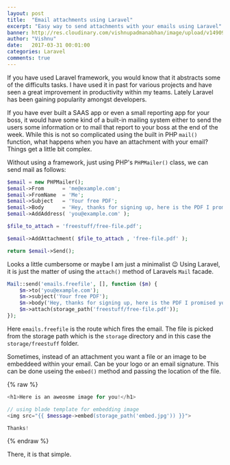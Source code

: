 ```yaml
---
layout: post
title:  "Email attachments using Laravel"
excerpt: "Easy way to send attachments with your emails using Laravel"
banner: http://res.cloudinary.com/vishnupadmanabhan/image/upload/v1490964241/laravel.png
author: "Vishnu"
date:   2017-03-31 00:01:00
categories: Laravel
comments: true
---
```

If you have used Laravel framework, you would know that it abstracts some of the difficults tasks. I have used it in past for various projects and have seen a great improvement in productivity within my teams. Lately Laravel has been gaining popularity amongst developers.

If you have ever built a SAAS app or even a small reporting app for your boss, it would have some kind of a built-in mailing system either to send the users some information or to mail that report to your boss at the end of the week. While this is not so complicated using the built in PHP `mail()` function, what happens when you have an attachment with your email? Things get a little bit complex.

Without using a framework, just using PHP's `PHPMailer()` class, we can send mail as follows:

```php
$email = new PHPMailer();
$email->From      = 'me@example.com';
$email->FromName  = 'Me';
$email->Subject   = 'Your free PDF';
$email->Body      = 'Hey, thanks for signing up, here is the PDF I promised you!';
$email->AddAddress( 'you@example.com' );

$file_to_attach = 'freestuff/free-file.pdf';

$email->AddAttachment( $file_to_attach , 'free-file.pdf' );

return $email->Send();
```
Looks a little cumbersome or maybe I am just a minimalist :wink: Using Laravel, it is just the matter of using the `attach()` method of Laravels `Mail` facade.

```php
Mail::send('emails.freefile', [], function ($m) {
    $m->to('you@example.com');
    $m->subject('Your free PDF');
    $m->body('Hey, thanks for signing up, here is the PDF I promised you!');
    $m->attach(storage_path('freestuff/free-file.pdf'));
});
```

Here `emails.freefile` is the route which fires the email. The file is picked from the storage path which is the `storage` directory and in this case the `storage/freestuff` folder.

Sometimes, instead of an attachment you want a file or an image to be embeddeed within your email. Can be your logo or an email signature. This can be done useing the `embed()` method and passing the location of the file.

{% raw %}
```php
<h1>Here is an aweosme image for you!</h1>

// using blade template for embedding image
<img src="{{ $message->embed(storage_path('embed.jpg')) }}">

Thanks!
```
{% endraw %}

There, it is that simple.
